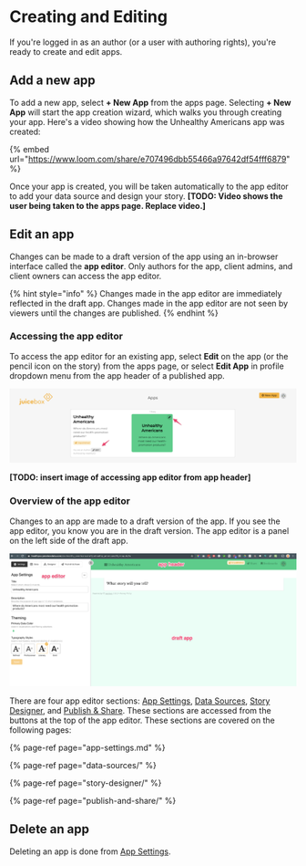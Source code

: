 # Creating and Editing

If you're logged in as an author \(or a user with authoring rights\), you're ready to create and edit apps.

## Add a new app

To add a new app,  select **+ New App** from the apps page. Selecting **+ New App** will start the app creation wizard, which walks you through creating your app. Here's a video showing how the Unhealthy Americans app was created:

{% embed url="https://www.loom.com/share/e707496dbb55466a97642df54fff6879" %}

Once your app is created, you will be taken automatically to the app editor to add your data source and design your story.  **\[TODO: Video shows the user being taken to the apps page. Replace video.\]**

## Edit an app

Changes can be made to a draft version of the app using an in-browser interface called the **app editor**. Only authors for the app, client admins, and client owners can access the app editor. 

{% hint style="info" %}
Changes made in the app editor are immediately reflected in the draft app. Changes made in the app editor are not seen by viewers until the changes are published. 
{% endhint %}

### Accessing the app editor

To access the app editor for an existing app, select **Edit** on the app \(or the pencil icon on the story\) from the apps page, or select **Edit App** in profile dropdown menu from the app header of a published app. 

![Accessing the app editors from the apps page](../.gitbook/assets/image%20%2819%29.png)

**\[TODO: insert image of accessing app editor from app header\]**

### Overview of the app editor

Changes to an app are made to a draft version of the app. If you see the app editor, you know you are in the draft version. The app editor is a panel on the left side of the draft app. 

![](../.gitbook/assets/image%20%2822%29.png)

There are four app editor sections: [App Settings](app-settings.md), [Data Sources](data-sources/), [Story Designer](story-designer/), and [Publish & Share](publish-and-share/). These sections are accessed from the buttons at the top of the app editor. These sections are covered on the following pages:

{% page-ref page="app-settings.md" %}

{% page-ref page="data-sources/" %}

{% page-ref page="story-designer/" %}

{% page-ref page="publish-and-share/" %}

## Delete an app

Deleting an app is done from [App Settings](app-settings.md#deleting-an-app). 



